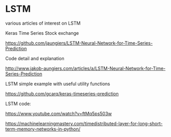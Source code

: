 # LSTM
various articles of interest on LSTM


Keras Time Series Stock exchange

https://github.com/jaungiers/LSTM-Neural-Network-for-Time-Series-Prediction


Code detail and explanation

http://www.jakob-aungiers.com/articles/a/LSTM-Neural-Network-for-Time-Series-Prediction


LSTM simple example with useful utility functions

https://github.com/gcarq/keras-timeseries-prediction


LSTM code:


https://www.youtube.com/watch?v=ftMq5ps503w


https://machinelearningmastery.com/timedistributed-layer-for-long-short-term-memory-networks-in-python/
